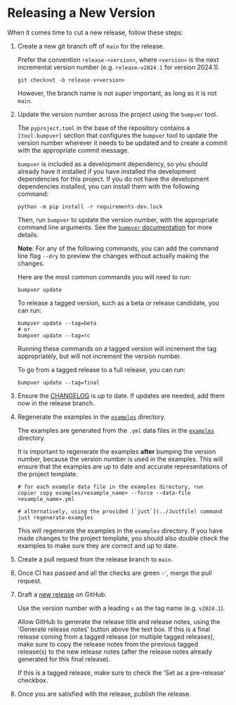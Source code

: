 # Releasing a New Version

When it comes time to cut a new release, follow these steps:

1. Create a new git branch off of `main` for the release.

   Prefer the convention `release-<version>`, where `<version>` is the next incremental version number (e.g. `release-v2024.1` for version 2024.1).

   ```shell
   git checkout -b release-v<version>
   ```

   However, the branch name is not *super* important, as long as it is not `main`.

2. Update the version number across the project using the `bumpver` tool.

   The `pyproject.toml` in the base of the repository contains a `[tool.bumpver]` section that configures the `bumpver` tool to update the version number wherever it needs to be updated and to create a commit with the appropriate commit message.

   `bumpver` is included as a development dependency, so you should already have it installed if you have installed the development dependencies for this project. If you do not have the development dependencies installed, you can install them with the following command:

   ```shell
   python -m pip install -r requirements-dev.lock
   ```

   Then, run `bumpver` to update the version number, with the appropriate command line arguments. See the [`bumpver` documentation](https://github.com/mbarkhau/bumpver) for more details.

   **Note**: For any of the following commands, you can add the command line flag `--dry` to preview the changes without actually making the changes.

   Here are the most common commands you will need to run:

   ```shell
   bumpver update
   ```

   To release a tagged version, such as a beta or release candidate, you can run:

   ```shell
   bumpver update --tag=beta
   # or
   bumpver update --tag=rc
   ```

   Running these commands on a tagged version will increment the tag appropriately, but will not increment the version number.

   To go from a tagged release to a full release, you can run:

   ```shell
   bumpver update --tag=final
   ```

3. Ensure the [CHANGELOG](CHANGELOG.md) is up to date. If updates are needed, add them now in the release branch.

4. Regenerate the examples in the [`examples`](examples) directory.

   The examples are generated from the `.yml` data files in the [`examples`](examples) directory.

   It is important to regenerate the examples **after** bumping the version number, because the version number is used in the examples. This will ensure that the examples are up to date and accurate representations of the project template.

   ```shell
   # for each example data file in the examples directory, run
   copier copy examples/<example_name> --force --data-file <example_name>.yml

   # alternatively, using the provided [`just`](../Justfile) command
   just regenerate-examples
   ```

   This will regenerate the examples in the `examples` directory. If you have made changes to the project template, you should also double check the examples to make sure they are correct and up to date.

5. Create a pull request from the release branch to `main`.

6. Once CI has passed and all the checks are green ✅, merge the pull request.

7. Draft a [new release](https://github.com/westerveltco/django-twc-package/releases/new) on GitHub.

   Use the version number with a leading `v` as the tag name (e.g. `v2024.1`).

   Allow GitHub to generate the release title and release notes, using the 'Generate release notes' button above the text box. If this is a final release coming from a tagged release (or multiple tagged releases), make sure to copy the release notes from the previous tagged release(s) to the new release notes (after the release notes already generated for this final release).

   If this is a tagged release, make sure to check the 'Set as a pre-release' checkbox.

8. Once you are satisfied with the release, publish the release.
